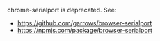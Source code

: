 chrome-serialport is deprecated. See:

- https://github.com/garrows/browser-serialport
- https://npmjs.com/package/browser-serialport
